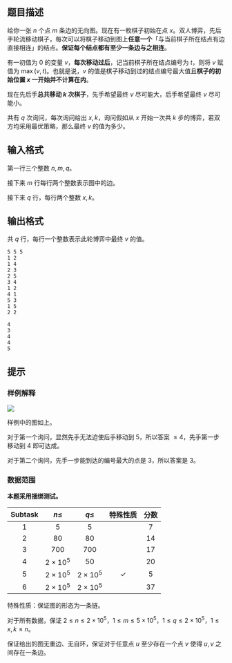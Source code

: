 ## 题目描述
给你一张 $n$ 个点 $m$ 条边的无向图。现在有一枚棋子初始在点 $x$。双人博弈，先后手轮流移动棋子，每次可以将棋子移动到图上**任意一个**「与当前棋子所在结点有边直接相连」的结点。**保证每个结点都有至少一条边与之相连**。

有一初值为 $0$ 的变量 $v$，**每次移动过后**，记当前棋子所在结点编号为 $t$，则将 $v$ 赋值为 $\max(v,t)$。也就是说，$v$ 的值是棋子移动到过的结点编号最大值且**棋子的初始位置 $x$ 一开始并不计算在内**。

现在先后手**总共移动 $k$ 次棋子**，先手希望最终 $v$ 尽可能大，后手希望最终 $v$ 尽可能小。

共有 $q$ 次询问，每次询问给出 $x,k$，询问假如从 $x$ 开始一次共 $k$ 步的博弈，若双方均采用最优策略，那么最终 $v$ 的值为多少。

## 输入格式
第一行三个整数 $n,m,q$。

接下来 $m$ 行每行两个整数表示图中的边。

接下来 $q$ 行，每行两个整数 $x,k$。

## 输出格式
共 $q$ 行，每行一个整数表示此轮博弈中最终 $v$ 的值。

```input1
5 5 5
1 2
1 4
2 3
2 5
3 4
1 2
4 1
5 3
1 5
2 2
```

```output1
4
3
4
4
5
```

## 提示
### 样例解释

![](https://cdn.luogu.com.cn/upload/image_hosting/as3pdnqp.png)

样例中的图如上。

对于第一个询问，显然先手无法迫使后手移动到 $5$，所以答案 $\le 4$，先手第一步移动到 $4$ 即可达成。

对于第二个询问，先手一步能到达的编号最大的点是 $3$，所以答案是 $3$。

### 数据范围

**本题采用捆绑测试。**

| $\text{Subtask}$ | $n\le$ | $q\le$|特殊性质| 分数 |
|:--:|:--:|:--:|:--:|:--:
| $1$ | $5$ |$5$|  | $7$ |
| $2$ | $80$ | $80$ || $14$ |
| $3$ | $700$ | $700$ || $17$ |
| $4$ | $2\times 10^5$ |$50$|| $20$ |
| $5$ | $2\times 10^5$ | $2\times 10^5$ | $✓$ | $5$ |
| $6$ | $2\times 10^5$ | $2\times 10^5$ | | $37$ |

特殊性质：保证图的形态为一条链。

对于所有数据，保证 $2\le n\le 2\times 10^5$，$1\le m\le 5\times 10^5$，$1\le q\le 2\times 10^5$，$1\le x,k\le n$。

保证给出的图无重边、无自环，保证对于任意点 $u$ 至少存在一个点 $v$ 使得 $u,v$ 之间存在一条边。


